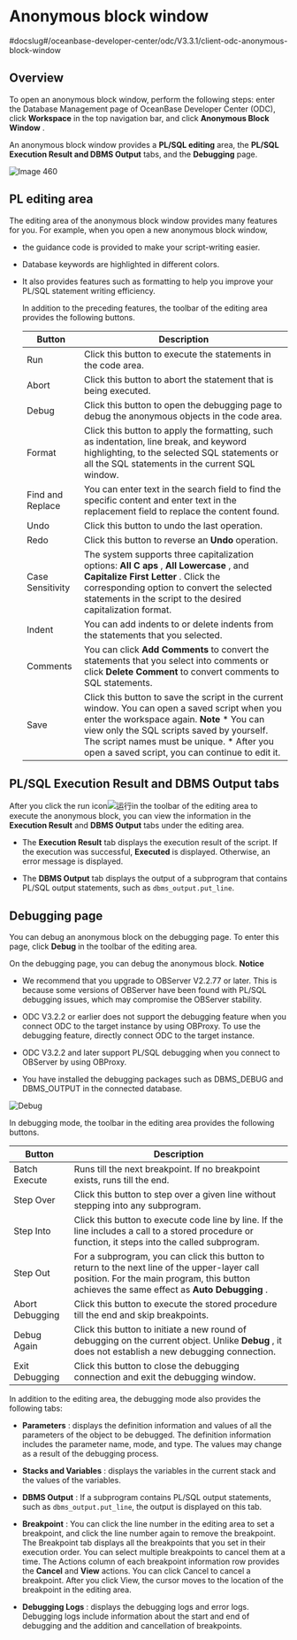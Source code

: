 Anonymous block window 
===========================================
#docslug#/oceanbase-developer-center/odc/V3.3.1/client-odc-anonymous-block-window


Overview 
-----------------------------

To open an anonymous block window, perform the following steps: enter the Database Management page of OceanBase Developer Center (ODC), click **Workspace** in the top navigation bar, and click **Anonymous Block Window** .

An anonymous block window provides a **PL/SQL editing** area, the **PL/SQL Execution Result and DBMS Output** tabs, and the **Debugging** page. 

![Image 460](https://help-static-aliyun-doc.aliyuncs.com/assets/img/en-US/2950380461/p263569.png)

PL editing area 
------------------------------------

The editing area of the anonymous block window provides many features for you. For example, when you open a new anonymous block window,

* the guidance code is provided to make your script-writing easier.

  

* Database keywords are highlighted in different colors.

  

* It also provides features such as formatting to help you improve your PL/SQL statement writing efficiency. 

  In addition to the preceding features, the toolbar of the editing area provides the following buttons.
  

  |      Button      |                                                                                                                                                                                                              Description                                                                                                                                                                                                              |
  |------------------|---------------------------------------------------------------------------------------------------------------------------------------------------------------------------------------------------------------------------------------------------------------------------------------------------------------------------------------------------------------------------------------------------------------------------------------|
  | Run              | Click this button to execute the statements in the code area.                                                                                                                                                                                                                                                                                                                                                                         |
  | Abort            | Click this button to abort the statement that is being executed.                                                                                                                                                                                                                                                                                                                                                                      |
  | Debug            | Click this button to open the debugging page to debug the anonymous objects in the code area.                                                                                                                                                                                                                                                                                                                                         |
  | Format           | Click this button to apply the formatting, such as indentation, line break, and keyword highlighting, to the selected SQL statements or all the SQL statements in the current SQL window.                                                                                                                                                                                                                                             |
  | Find and Replace | You can enter text in the search field to find the specific content and enter text in the replacement field to replace the content found.                                                                                                                                                                                                                                                                                             |
  | Undo             | Click this button to undo the last operation.                                                                                                                                                                                                                                                                                                                                                                                         |
  | Redo             | Click this button to reverse an **Undo** operation.                                                                                                                                                                                                                                                                                                                                                                                   |
  | Case Sensitivity | The system supports three capitalization options: **All C** **aps** , **All Lowercase** , and **Capitalize First Letter** . Click the corresponding option to convert the selected statements in the script to the desired capitalization format.                                                                                                                                                                                     |
  | Indent           | You can add indents to or delete indents from the statements that you selected.                                                                                                                                                                                                                                                                                                                                                       |
  | Comments         | You can click **Add Comments** to convert the statements that you select into comments or click **Delete Comment** to convert comments to SQL statements.                                                                                                                                                                                                                                                                             |
  | Save             | Click this button to save the script in the current window.  You can open a saved script when you enter the workspace again.  **Note**  * You can view only the SQL scripts saved by yourself. The script names must be unique.   * After you open a saved script, you can continue to edit it.    |

  




PL/SQL Execution Result and DBMS Output tabs 
-----------------------------------------------------------------

After you click the run icon![运行](https://help-static-aliyun-doc.aliyuncs.com/assets/img/en-US/2950380461/p378301.jpg)in the toolbar of the editing area to execute the anonymous block, you can view the information in the **Execution Result** and **DBMS Output** tabs under the editing area.

* The **Execution Result** tab displays the execution result of the script. If the execution was successful, **Executed** is displayed. Otherwise, an error message is displayed.

* The **DBMS Output** tab displays the output of a subprogram that contains PL/SQL output statements, such as `dbms_output.put_line`.




Debugging page 
-----------------------------------

You can debug an anonymous block on the debugging page. To enter this page, click **Debug** in the toolbar of the editing area.

On the debugging page, you can debug the anonymous block. 
**Notice**



* We recommend that you upgrade to OBServer V2.2.77 or later. This is because some versions of OBServer have been found with PL/SQL debugging issues, which may compromise the OBServer stability.

  

* ODC V3.2.2 or earlier does not support the debugging feature when you connect ODC to the target instance by using OBProxy. To use the debugging feature, directly connect ODC to the target instance.

  

* ODC V3.2.2 and later support PL/SQL debugging when you connect to OBServer by using OBProxy.

  

* You have installed the debugging packages such as DBMS_DEBUG and DBMS_OUTPUT in the connected database.

  




![Debug](https://help-static-aliyun-doc.aliyuncs.com/assets/img/en-US/3950380461/p203467.png)

In debugging mode, the toolbar in the editing area provides the following buttons.


|     Button      |                                                                                         Description                                                                                         |
|-----------------|---------------------------------------------------------------------------------------------------------------------------------------------------------------------------------------------|
| Batch Execute   | Runs till the next breakpoint. If no breakpoint exists, runs till the end.                                                                                                                  |
| Step Over       | Click this button to step over a given line without stepping into any subprogram.                                                                                                           |
| Step Into       | Click this button to execute code line by line. If the line includes a call to a stored procedure or function, it steps into the called subprogram.                                         |
| Step Out        | For a subprogram, you can click this button to return to the next line of the upper-layer call position. For the main program, this button achieves the same effect as **Auto Debugging** . |
| Abort Debugging | Click this button to execute the stored procedure till the end and skip breakpoints.                                                                                                        |
| Debug Again     | Click this button to initiate a new round of debugging on the current object. Unlike **Debug** , it does not establish a new debugging connection.                                          |
| Exit Debugging  | Click this button to close the debugging connection and exit the debugging window.                                                                                                          |



In addition to the editing area, the debugging mode also provides the following tabs:

* **Parameters** : displays the definition information and values of all the parameters of the object to be debugged. The definition information includes the parameter name, mode, and type. The values may change as a result of the debugging process.

* **Stacks and Variables** : displays the variables in the current stack and the values of the variables.

* **DBMS Output** : If a subprogram contains PL/SQL output statements, such as `dbms_output.put_line`, the output is displayed on this tab.

* **Breakpoint** : You can click the line number in the editing area to set a breakpoint, and click the line number again to remove the breakpoint. The Breakpoint tab displays all the breakpoints that you set in their execution order. You can select multiple breakpoints to cancel them at a time. The Actions column of each breakpoint information row provides the **Cancel** and **View** actions. You can click Cancel to cancel a breakpoint. After you click View, the cursor moves to the location of the breakpoint in the editing area.

* **Debugging Logs** : displays the debugging logs and error logs. Debugging logs include information about the start and end of debugging and the addition and cancellation of breakpoints.



